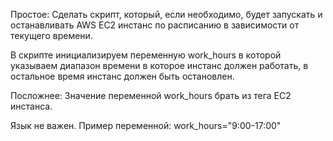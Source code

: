 Простое:
Сделать скрипт, который, если необходимо, будет запускать и останавливать AWS EC2 инстанс по расписанию в зависимости от текущего времени.

В скрипте инициализируем переменную work_hours в которой указываем диапазон времени в которое инстанс должен работать, в остальное время инстанс должен быть остановлен.

Посложнее:
Значение переменной work_hours брать из тега EC2 инстанса.

Язык не важен.
Пример переменной: work_hours="9:00-17:00"
